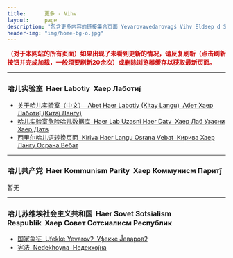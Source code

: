 ```yaml
---
title:      更多 - Vihv
layout:     page
description: "包含更多内容的链接集合页面 Yevarovavedarovagś Vihv Eldsep d Sayit Rannosada Vebat"
header-img: "img/home-bg-o.jpg"
---
```


**<span style="color: #CC0000;">（对于本网站的所有页面）如果出现了未看到更新的情况，请反复刷新（点击刷新按钮并完成加载，一般须要刷新20余次）或删除浏览器缓存以获取最新页面。</span>**

---

### 哈儿实验室&nbsp;&nbsp;Haer Labotiy&nbsp;&nbsp;Хаер Лаботиĵ
* [关于哈儿实验室（中文）&nbsp;&nbsp;Abet Haer Labotiy (Kitay Langu)&nbsp;&nbsp;Абет Хаер Лаботиĵ (Китаĵ Лангу)](https://hssrgov.github.io/about/)
* [哈儿实验室危险哈儿数据库&nbsp;&nbsp;Haer Lab Uzasni Haer Datv&nbsp;&nbsp;Хаер Лаб Узасни Хаер Датв](https://hssrgov.github.io/access/)
* [西里尔哈儿语转换页面&nbsp;&nbsp;Kiriva Haer Langu Osrana Vebat&nbsp;&nbsp;Кирива Хаер Лангу Осрана Вебат](https://hssrgov.github.io/khl/)

---



### 哈儿共产党&nbsp;&nbsp;Haer Kommunism Parity&nbsp;&nbsp;Хаер Коммунисм Паритĵ
暂无

---



### 哈儿苏维埃社会主义共和国&nbsp;&nbsp;Haer Sovet Sotsialism Respublik&nbsp;&nbsp;Хаер Совет Сотсиалисм Республик
* [国家象征&nbsp;&nbsp;Ufekke Yevarovʔ&nbsp;&nbsp;Уфекке Ĵеваровʡ](https://hssrgov.github.io/national_symbol/)
* [宪法&nbsp;&nbsp;Nedekhoyna&nbsp;&nbsp;Недекхоĵна](https://hssrgov.github.io/nedekhoyna/)
